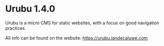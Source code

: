 Urubu 1.4.0
===========

Urubu is a micro CMS for static websites, with a focus on good navigation
practices.

All info can be found on the website: https://urubu.jandecaluwe.com
